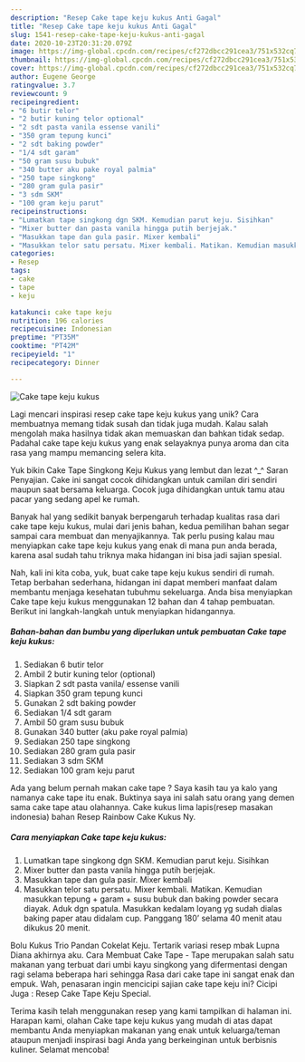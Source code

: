 ```yaml
---
description: "Resep Cake tape keju kukus Anti Gagal"
title: "Resep Cake tape keju kukus Anti Gagal"
slug: 1541-resep-cake-tape-keju-kukus-anti-gagal
date: 2020-10-23T20:31:20.079Z
image: https://img-global.cpcdn.com/recipes/cf272dbcc291cea3/751x532cq70/cake-tape-keju-kukus-foto-resep-utama.jpg
thumbnail: https://img-global.cpcdn.com/recipes/cf272dbcc291cea3/751x532cq70/cake-tape-keju-kukus-foto-resep-utama.jpg
cover: https://img-global.cpcdn.com/recipes/cf272dbcc291cea3/751x532cq70/cake-tape-keju-kukus-foto-resep-utama.jpg
author: Eugene George
ratingvalue: 3.7
reviewcount: 9
recipeingredient:
- "6 butir telor"
- "2 butir kuning telor optional"
- "2 sdt pasta vanila essense vanili"
- "350 gram tepung kunci"
- "2 sdt baking powder"
- "1/4 sdt garam"
- "50 gram susu bubuk"
- "340 butter aku pake royal palmia"
- "250 tape singkong"
- "280 gram gula pasir"
- "3 sdm SKM"
- "100 gram keju parut"
recipeinstructions:
- "Lumatkan tape singkong dgn SKM. Kemudian parut keju. Sisihkan"
- "Mixer butter dan pasta vanila hingga putih berjejak."
- "Masukkan tape dan gula pasir. Mixer kembali"
- "Masukkan telor satu persatu. Mixer kembali. Matikan. Kemudian masukkan tepung + garam + susu bubuk dan baking powder secara diayak. Aduk dgn spatula. Masukkan kedalam loyang yg sudah dialas baking paper atau didalam cup. Panggang 180’ selama 40 menit atau dikukus 20 menit."
categories:
- Resep
tags:
- cake
- tape
- keju

katakunci: cake tape keju 
nutrition: 196 calories
recipecuisine: Indonesian
preptime: "PT35M"
cooktime: "PT42M"
recipeyield: "1"
recipecategory: Dinner

---
```



![Cake tape keju kukus](https://img-global.cpcdn.com/recipes/cf272dbcc291cea3/751x532cq70/cake-tape-keju-kukus-foto-resep-utama.jpg)

Lagi mencari inspirasi resep cake tape keju kukus yang unik? Cara membuatnya memang tidak susah dan tidak juga mudah. Kalau salah mengolah maka hasilnya tidak akan memuaskan dan bahkan tidak sedap. Padahal cake tape keju kukus yang enak selayaknya punya aroma dan cita rasa yang mampu memancing selera kita.

Yuk bikin Cake Tape Singkong Keju Kukus yang lembut dan lezat ^_^ Saran Penyajian. Cake ini sangat cocok dihidangkan untuk camilan diri sendiri maupun saat bersama keluarga. Cocok juga dihidangkan untuk tamu atau pacar yang sedang apel ke rumah.

Banyak hal yang sedikit banyak berpengaruh terhadap kualitas rasa dari cake tape keju kukus, mulai dari jenis bahan, kedua pemilihan bahan segar sampai cara membuat dan menyajikannya. Tak perlu pusing kalau mau menyiapkan cake tape keju kukus yang enak di mana pun anda berada, karena asal sudah tahu triknya maka hidangan ini bisa jadi sajian spesial.


Nah, kali ini kita coba, yuk, buat cake tape keju kukus sendiri di rumah. Tetap berbahan sederhana, hidangan ini dapat memberi manfaat dalam membantu menjaga kesehatan tubuhmu sekeluarga. Anda bisa menyiapkan Cake tape keju kukus menggunakan 12 bahan dan 4 tahap pembuatan. Berikut ini langkah-langkah untuk menyiapkan hidangannya.

<!--inarticleads1-->

##### Bahan-bahan dan bumbu yang diperlukan untuk pembuatan Cake tape keju kukus:

1. Sediakan 6 butir telor
1. Ambil 2 butir kuning telor (optional)
1. Siapkan 2 sdt pasta vanila/ essense vanili
1. Siapkan 350 gram tepung kunci
1. Gunakan 2 sdt baking powder
1. Sediakan 1/4 sdt garam
1. Ambil 50 gram susu bubuk
1. Gunakan 340 butter (aku pake royal palmia)
1. Sediakan 250 tape singkong
1. Sediakan 280 gram gula pasir
1. Sediakan 3 sdm SKM
1. Sediakan 100 gram keju parut


Ada yang belum pernah makan cake tape ? Saya kasih tau ya kalo yang namanya cake tape itu enak. Buktinya saya ini salah satu orang yang demen sama cake tape atau olahannya. Cake kukus lima lapis(resep masakan indonesia) bahan Resep Rainbow Cake Kukus Ny. 

<!--inarticleads2-->

##### Cara menyiapkan Cake tape keju kukus:

1. Lumatkan tape singkong dgn SKM. Kemudian parut keju. Sisihkan
1. Mixer butter dan pasta vanila hingga putih berjejak.
1. Masukkan tape dan gula pasir. Mixer kembali
1. Masukkan telor satu persatu. Mixer kembali. Matikan. Kemudian masukkan tepung + garam + susu bubuk dan baking powder secara diayak. Aduk dgn spatula. Masukkan kedalam loyang yg sudah dialas baking paper atau didalam cup. Panggang 180’ selama 40 menit atau dikukus 20 menit.


Bolu Kukus Trio Pandan Cokelat Keju. Tertarik variasi resep mbak Lupna Diana akhirnya aku. Cara Membuat Cake Tape - Tape merupakan salah satu makanan yang terbuat dari umbi kayu singkong yang difermentasi dengan ragi selama beberapa hari sehingga Rasa dari cake tape ini sangat enak dan empuk. Wah, penasaran ingin mencicipi sajian cake tape keju ini? Cicipi Juga : Resep Cake Tape Keju Special. 

Terima kasih telah menggunakan resep yang kami tampilkan di halaman ini. Harapan kami, olahan Cake tape keju kukus yang mudah di atas dapat membantu Anda menyiapkan makanan yang enak untuk keluarga/teman ataupun menjadi inspirasi bagi Anda yang berkeinginan untuk berbisnis kuliner. Selamat mencoba!
